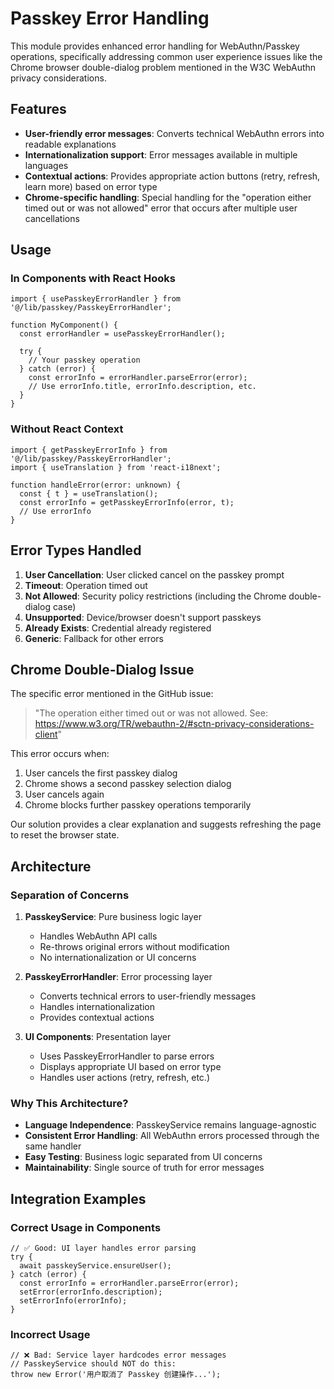 # Passkey Error Handling

This module provides enhanced error handling for WebAuthn/Passkey operations, specifically addressing common user experience issues like the Chrome browser double-dialog problem mentioned in the W3C WebAuthn privacy considerations.

## Features

- **User-friendly error messages**: Converts technical WebAuthn errors into readable explanations
- **Internationalization support**: Error messages available in multiple languages
- **Contextual actions**: Provides appropriate action buttons (retry, refresh, learn more) based on error type
- **Chrome-specific handling**: Special handling for the "operation either timed out or was not allowed" error that occurs after multiple user cancellations

## Usage

### In Components with React Hooks

```tsx
import { usePasskeyErrorHandler } from '@/lib/passkey/PasskeyErrorHandler';

function MyComponent() {
  const errorHandler = usePasskeyErrorHandler();

  try {
    // Your passkey operation
  } catch (error) {
    const errorInfo = errorHandler.parseError(error);
    // Use errorInfo.title, errorInfo.description, etc.
  }
}
```

### Without React Context

```tsx
import { getPasskeyErrorInfo } from '@/lib/passkey/PasskeyErrorHandler';
import { useTranslation } from 'react-i18next';

function handleError(error: unknown) {
  const { t } = useTranslation();
  const errorInfo = getPasskeyErrorInfo(error, t);
  // Use errorInfo
}
```

## Error Types Handled

1. **User Cancellation**: User clicked cancel on the passkey prompt
2. **Timeout**: Operation timed out
3. **Not Allowed**: Security policy restrictions (including the Chrome double-dialog case)
4. **Unsupported**: Device/browser doesn't support passkeys
5. **Already Exists**: Credential already registered
6. **Generic**: Fallback for other errors

## Chrome Double-Dialog Issue

The specific error mentioned in the GitHub issue:

> "The operation either timed out or was not allowed. See: https://www.w3.org/TR/webauthn-2/#sctn-privacy-considerations-client"

This error occurs when:

1. User cancels the first passkey dialog
2. Chrome shows a second passkey selection dialog
3. User cancels again
4. Chrome blocks further passkey operations temporarily

Our solution provides a clear explanation and suggests refreshing the page to reset the browser state.

## Architecture

### Separation of Concerns

1. **PasskeyService**: Pure business logic layer
   - Handles WebAuthn API calls
   - Re-throws original errors without modification
   - No internationalization or UI concerns

2. **PasskeyErrorHandler**: Error processing layer
   - Converts technical errors to user-friendly messages
   - Handles internationalization
   - Provides contextual actions

3. **UI Components**: Presentation layer
   - Uses PasskeyErrorHandler to parse errors
   - Displays appropriate UI based on error type
   - Handles user actions (retry, refresh, etc.)

### Why This Architecture?

- **Language Independence**: PasskeyService remains language-agnostic
- **Consistent Error Handling**: All WebAuthn errors processed through the same handler
- **Easy Testing**: Business logic separated from UI concerns
- **Maintainability**: Single source of truth for error messages

## Integration Examples

### Correct Usage in Components

```tsx
// ✅ Good: UI layer handles error parsing
try {
  await passkeyService.ensureUser();
} catch (error) {
  const errorInfo = errorHandler.parseError(error);
  setError(errorInfo.description);
  setErrorInfo(errorInfo);
}
```

### Incorrect Usage

```tsx
// ❌ Bad: Service layer hardcodes error messages
// PasskeyService should NOT do this:
throw new Error('用户取消了 Passkey 创建操作...');
```
